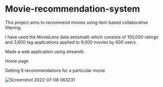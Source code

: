 # Movie-recommendation-system
This project aims to recommend movies using item based collaborative filtering.

I have used the MovieLens data set(small) which consists of 100,000 ratings and 3,600 tag applications applied to 9,000 movies by 600 users.

Made a web application using streamlit.

Home page

Getting 6 recommendations for a particular movie

![Screenshot 2022-07-08 063231](https://user-images.githubusercontent.com/64166865/177999245-15cda85e-4458-4d7a-9d5b-46d60e0a504c.png)

